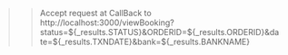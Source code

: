 <!-- Paytm Payment Gateway -->
<!-- Generate key from https://dashboard.paytm.com/ -->


>> Accept request at 
>> CallBack to http://localhost:3000/viewBooking?status=${_results.STATUS}&ORDERID=${_results.ORDERID}&date=${_results.TXNDATE}&bank=${_results.BANKNAME}